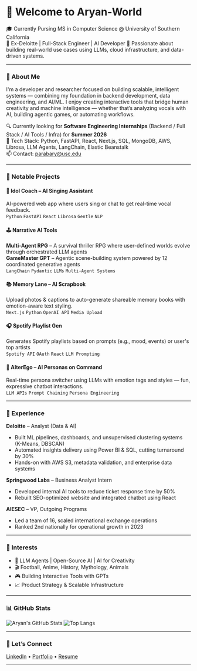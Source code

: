 # 👋 Welcome to Aryan-World

🎓 Currently Pursing MS in Computer Science @ University of Southern California  
💼 Ex-Deloitte | Full-Stack Engineer | AI Developer 
🚀 Passionate about building real-world use cases using LLMs, cloud infrastructure, and data-driven systems.

---

### 🧠 About Me

I'm a developer and researcher focused on building scalable, intelligent systems — combining my foundation in backend development, data engineering, and AI/ML. I enjoy creating interactive tools that bridge human creativity and machine intelligence — whether that’s analyzing vocals with AI, building agentic games, or automating workflows.

🔍 Currently looking for **Software Engineering Internships** (Backend / Full Stack / AI Tools / Infra) for **Summer 2026**  
🧰 Tech Stack: Python, FastAPI, React, Next.js, SQL, MongoDB, AWS, Librosa, LLM Agents, LangChain, Elastic Beanstalk  
📫 Contact: [parabary@usc.edu](mailto:amparab@usc.edu)

---

### 🚧 Notable Projects

#### 🎤 Idol Coach – AI Singing Assistant  
AI-powered web app where users sing or chat to get real-time vocal feedback.  
`Python` `FastAPI` `React` `Librosa` `Gentle` `NLP`

#### 🕹️ Narrative AI Tools  
**Multi-Agent RPG** – A survival thriller RPG where user-defined worlds evolve through orchestrated LLM agents  
**GameMaster GPT** – Agentic scene-building system powered by 12 coordinated generative agents  
`LangChain` `Pydantic` `LLMs` `Multi-Agent Systems`

#### 📚 Memory Lane – AI Scrapbook  
Upload photos & captions to auto-generate shareable memory books with emotion-aware text styling.  
`Next.js` `Python` `OpenAI API` `Media Upload`

#### 🎧 Spotify Playlist Gen  
Generates Spotify playlists based on prompts (e.g., mood, events) or user's top artists  
`Spotify API` `OAuth` `React` `LLM Prompting`

#### 🧠 AlterEgo – AI Personas on Command  
Real-time persona switcher using LLMs with emotion tags and styles — fun, expressive chatbot interactions.  
`LLM APIs` `Prompt Chaining` `Persona Engineering`

---

### 💼 Experience

**Deloitte** – Analyst (Data & AI)  
- Built ML pipelines, dashboards, and unsupervised clustering systems (K-Means, DBSCAN)  
- Automated insights delivery using Power BI & SQL, cutting turnaround by 30%  
- Hands-on with AWS S3, metadata validation, and enterprise data systems

**Springwood Labs** – Business Analyst Intern  
- Developed internal AI tools to reduce ticket response time by 50%  
- Rebuilt SEO-optimized website and integrated chatbot using React

**AIESEC** – VP, Outgoing Programs  
- Led a team of 16, scaled international exchange operations  
- Ranked 2nd nationally for operational growth in 2023  

---

### 🧠 Interests

- 🧩 LLM Agents | Open-Source AI | AI for Creativity  
- 🎬 Football, Anime, History, Mythology, Animals
- 🎮 Building Interactive Tools with GPTs  
- 📈 Product Strategy & Scalable Infrastructure

---

### 📊 GitHub Stats

![Aryan's GitHub Stats](https://github-readme-stats.vercel.app/api?username=aryanparab&show_icons=true&theme=tokyonight)
![Top Langs](https://github-readme-stats.vercel.app/api/top-langs/?username=aryanparab&layout=compact&theme=tokyonight)

---

### 🔗 Let’s Connect

[LinkedIn](https://www.linkedin.com/in/aryan-parab/) • [Portfolio](https://your-portfolio-link.com) • [Resume](https://your-resume-link.com)

---
